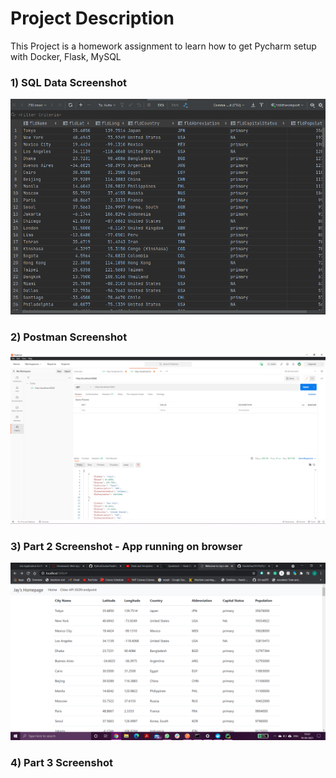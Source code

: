 # Project Description
This Project is a homework assignment to learn how to get Pycharm setup with Docker, Flask, MySQL

### 1) SQL Data Screenshot
![SQL Data Output](screenshots/Capture2.PNG)

### 2) Postman Screenshot
![postman request output](screenshots/Capture1.PNG)

### 3) Part 2 Screenshot - App running on browser
![Part 2: Database Project](screenshots/Capture3-part2-ss.png)

### 4) Part 3 Screenshot 